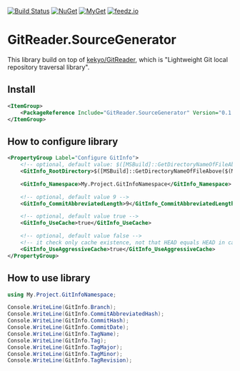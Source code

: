 [![Build Status](https://github.com/aviationexam/git-reader-source-generator/actions/workflows/build.yml/badge.svg?branch=main)](https://github.com/aviationexam/git-reader-source-generator/actions/workflows/build.yml)
[![NuGet](https://img.shields.io/nuget/v/GitReader.SourceGenerator.svg?style=flat-square&label=nuget)](https://www.nuget.org/packages/GitReader.SourceGenerator/)
[![MyGet](https://img.shields.io/myget/git-reader-source-generator/vpre/GitReader.SourceGenerator?label=MyGet)](https://www.myget.org/feed/git-reader-source-generator/package/nuget/GitReader.SourceGenerator)
[![feedz.io](https://img.shields.io/badge/endpoint.svg?url=https%3A%2F%2Ff.feedz.io%2Faviationexam%2Fgit-reader-source-generator%2Fshield%2FGitReader.SourceGenerator%2Flatest&label=GitReader.SourceGenerator)](https://f.feedz.io/aviationexam/git-reader-source-generator/packages/GitReader.SourceGenerator/latest/download)

# GitReader.SourceGenerator

This library build on top of [kekyo/GitReader](https://github.com/kekyo/GitReader), which is "Lightweight Git local repository traversal library".

## Install
```xml
<ItemGroup>
    <PackageReference Include="GitReader.SourceGenerator" Version="0.1.0" OutputItemType="Analyzer" ReferenceOutputAssembly="false" PrivateAssets="all" />
</ItemGroup>
```

## How to configure library

```xml
<PropertyGroup Label="Configure GitInfo">
    <!-- optional, default value: $([MSBuild]::GetDirectoryNameOfFileAbove($(MSBuildProjectDirectory), '.gitignore')) -->
    <GitInfo_RootDirectory>$([MSBuild]::GetDirectoryNameOfFileAbove($(MSBuildProjectDirectory), 'My.Project.sln'))\..\.git</GitInfo_RootDirectory>

    <GitInfo_Namespace>My.Project.GitInfoNamespace</GitInfo_Namespace>

    <!-- optional, default value 9 -->
    <GitInfo_CommitAbbreviatedLength>9</GitInfo_CommitAbbreviatedLength>

    <!-- optional, default value true -->
    <GitInfo_UseCache>true</GitInfo_UseCache>

    <!-- optional, default value false -->
    <!-- it check only cache existence, not that HEAD equals HEAD in cache -->
    <GitInfo_UseAggressiveCache>true</GitInfo_UseAggressiveCache>
</PropertyGroup>
```

## How to use library

```cs
using My.Project.GitInfoNamespace;

Console.WriteLine(GitInfo.Branch);
Console.WriteLine(GitInfo.CommitAbbreviatedHash);
Console.WriteLine(GitInfo.CommitHash);
Console.WriteLine(GitInfo.CommitDate);
Console.WriteLine(GitInfo.TagName);
Console.WriteLine(GitInfo.Tag);
Console.WriteLine(GitInfo.TagMajor);
Console.WriteLine(GitInfo.TagMinor);
Console.WriteLine(GitInfo.TagRevision);
```
